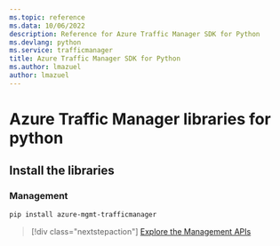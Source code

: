 ```yaml
---
ms.topic: reference
ms.data: 10/06/2022
description: Reference for Azure Traffic Manager SDK for Python
ms.devlang: python
ms.service: trafficmanager
title: Azure Traffic Manager SDK for Python
ms.author: lmazuel
author: lmazuel
---
```

# Azure Traffic Manager libraries for python

## Install the libraries

### Management

```bash
pip install azure-mgmt-trafficmanager
```

> [!div class="nextstepaction"]
> [Explore the Management APIs](/python/api/overview/azure/trafficmanager/management)